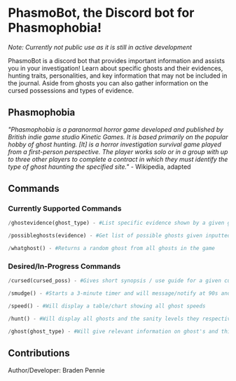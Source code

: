 # PhasmoBot, the Discord bot for Phasmophobia!

*Note: Currently not public use as it is still in active development*

PhasmoBot is a discord bot that provides important information and assists you in your investigation! Learn about specific ghosts and their evidences, hunting traits, personalities, and key information that may not be included in the journal.
Aside from ghosts you can also gather information on the cursed possessions and types of evidence.

## Phasmophobia

*"Phasmophobia is a paranormal horror game developed and published by British indie game studio Kinetic Games. It is based primarily on the popular hobby of ghost hunting. [It] is a horror investigation survival game played from a first-person perspective. The player works solo or in a group with up to three other players to complete a contract in which they must identify the type of ghost haunting the specified site."* - Wikipedia, adapted

## Commands

### Currently Supported Commands

```python
/ghostevidence(ghost_type) - #List specific evidence shown by a given ghost

/possibleghosts(evidence) - #Get list of possible ghosts given inputted evidence(s)

/whatghost() - #Returns a random ghost from all ghosts in the game
```

### Desired/In-Progress Commands
```python
/cursed(cursed_poss) - #Gives short synopsis / use guide for a given cursed possession

/smudge() - #Starts a 3-minute timer and will message/notify at 90s and 180s respectively, which is a good test for the Spirit

/speed() - #Will display a table/chart showing all ghost speeds

/hunt() - #Will display all ghosts and the sanity levels they respectively hunt at

/ghost(ghost_type) - #Will give relevant information on ghost's and thier specific behaviors. ex: Jinn's cannot turn off the breaker, Banshee's make a special screeching sound in the parabolic mic, Mare's cannot turn on lights, etc.
```

## Contributions

Author/Developer: Braden Pennie
